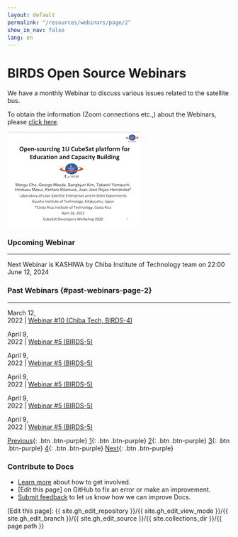 ```yaml
---
layout: default
permalink: "/resources/webinars/page/2"
show_in_nav: false
lang: en
---
```


# BIRDS Open Source Webinars

We have a monthly Webinar to discuss various issues related to the satellite bus. 

To obtain the information (Zoom connections etc.,) about the Webinars, please [click here].


[![Open-sourcing 1U CubeSat platform for Education and Capacity Building](/assets/images/cover-open-source-overview.png)](https://birds-project.com/open-source/pdf/2022_04_26_CubeSat_Workshop_BIRDS_BUS_OpenSource_cho.pdf "Open-sourcing 1U CubeSat platform for Education and Capacity Building")


### Upcoming Webinar
---

Next Webinar is KASHIWA by Chiba Institute of Technology team on 22:00 June 12, 2024


### Past Webinars {#past-webinars-page-2}
---

March 12, <br/> 2022 | [Webinar #10 (Chiba Tech, BIRDS-4)]({{site.url}}/resources/webinars/webinar-10.hmtl)

April 9, <br/> 2022 | [Webinar #5 (BIRDS-5)]({{site.url}}/resources/webinars/webinar-11.hmtl)

April 9, <br/> 2022 | [Webinar #5 (BIRDS-5)]({{site.url}}/resources/webinars/webinar-12.hmtl)

April 9, <br/> 2022 | [Webinar #5 (BIRDS-5)]({{site.url}}/resources/webinars/webinar-13.hmtl)

April 9, <br/> 2022 | [Webinar #5 (BIRDS-5)]({{site.url}}/resources/webinars/webinar-14.hmtl)

April 9, <br/> 2022 | [Webinar #5 (BIRDS-5)]({{site.url}}/resources/webinars/webinar-15.hmtl)


[Previous]({{site.url}}/resources/webinars#past-webinars-page-1/){: .btn .btn-purple}
[1]({{site.url}}/resources/webinars#past-webinars-page-1){: .btn .btn-purple}
[2]({{site.url}}/resources/webinars/page/2#past-webinars-page-2){: .btn .btn-purple}
[3]({{site.url}}/resources/webinars/page/3#past-webinars-page-3){: .btn .btn-purple}
[4]({{site.url}}/resources/webinars/page/4#past-webinars-page-4){: .btn .btn-purple}
[Next]({{site.url}}/resources/webinars/page/3#past-webinars-page-3){: .btn .btn-purple}

### Contribute to Docs
- [Learn more] about how to get involved.
- [Edit this page] on GitHub to fix an error or make an improvement.
- [Submit feedback] to let us know how we can improve Docs.


[click here]: https://lean-sat.org/opensource/
[Submit feedback]: https://github.com/BIRDSOpenSource/BIRDSOpenSource.github.io/issues/new?template=Blank+issue
[Learn more]: {{site.url}}/contribute.hmtl
[Edit this page]:  {{ site.gh_edit_repository }}/{{ site.gh_edit_view_mode }}/{{ site.gh_edit_branch }}/{{ site.gh_edit_source }}/{{ site.collections_dir }}/{{ page.path }}